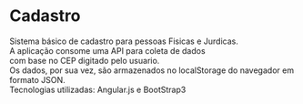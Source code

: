 # Cadastro
Sistema básico de cadastro para pessoas Fisicas e Jurdicas.<br>
A aplicação consome uma API para coleta de dados<br>
com base no CEP digitado pelo usuario.<br>
Os dados, por sua vez, são armazenados no localStorage do navegador em formato JSON.<br>
Tecnologias utilizadas: Angular.js e BootStrap3
